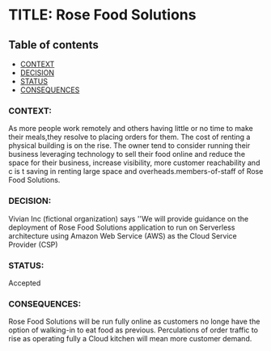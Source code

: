 # TITLE: Rose Food Solutions 


## Table of contents

- [CONTEXT](#CONTEXT)
- [DECISION](#DECISION)
- [STATUS](#STATUS)
- [CONSEQUENCES](#CONSEQUENCES)


### CONTEXT: 
As more people work remotely and others having little or no time to make their meals,they resolve to placing orders for them. The cost of renting a physical building is on the rise. The owner tend to consider running their business leveraging technology to sell their food online and reduce the space for their business, increase visibility, more customer reachability and c is t saving in renting large space and overheads.members-of-staff of Rose Food Solutions.

### DECISION: 
Vivian Inc (fictional organization) says ''We will provide guidance on the deployment of Rose Food Solutions application to run on Serverless architecture using Amazon Web Service (AWS) as the Cloud Service Provider (CSP)

### STATUS: 
Accepted 

### CONSEQUENCES: 
Rose Food Solutions will be run fully online as customers no longe have the option of walking-in to eat food as previous. Perculations of order traffic to rise as operating fully a Cloud kitchen will mean more customer demand.
